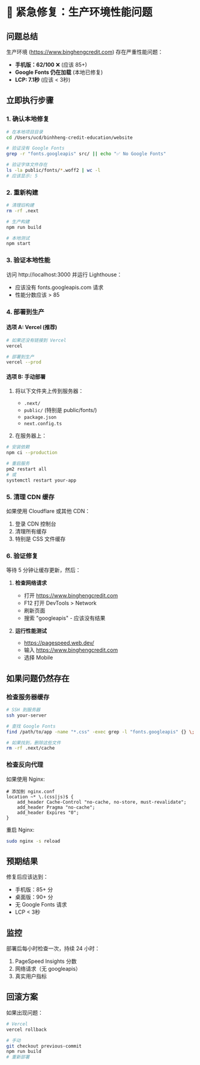 # 🚨 紧急修复：生产环境性能问题

## 问题总结

生产环境 (https://www.binghengcredit.com) 存在严重性能问题：
- **手机版：62/100** ❌ (应该 85+)
- **Google Fonts 仍在加载** (本地已修复)
- **LCP: 7.1秒** (应该 < 3秒)

## 立即执行步骤

### 1. 确认本地修复
```bash
# 在本地项目目录
cd /Users/ucd/binhheng-credit-education/website

# 验证没有 Google Fonts
grep -r "fonts.googleapis" src/ || echo "✅ No Google Fonts"

# 验证字体文件存在
ls -la public/fonts/*.woff2 | wc -l
# 应该显示: 5
```

### 2. 重新构建
```bash
# 清理旧构建
rm -rf .next

# 生产构建
npm run build

# 本地测试
npm start
```

### 3. 验证本地性能
访问 http://localhost:3000 并运行 Lighthouse：
- 应该没有 fonts.googleapis.com 请求
- 性能分数应该 > 85

### 4. 部署到生产

#### 选项 A: Vercel (推荐)
```bash
# 如果还没有链接到 Vercel
vercel

# 部署到生产
vercel --prod
```

#### 选项 B: 手动部署
1. 将以下文件夹上传到服务器：
   - `.next/`
   - `public/` (特别是 public/fonts/)
   - `package.json`
   - `next.config.ts`

2. 在服务器上：
```bash
# 安装依赖
npm ci --production

# 重启服务
pm2 restart all
# 或
systemctl restart your-app
```

### 5. 清理 CDN 缓存
如果使用 Cloudflare 或其他 CDN：
1. 登录 CDN 控制台
2. 清理所有缓存
3. 特别是 CSS 文件缓存

### 6. 验证修复

等待 5 分钟让缓存更新，然后：

1. **检查网络请求**
   - 打开 https://www.binghengcredit.com
   - F12 打开 DevTools > Network
   - 刷新页面
   - 搜索 "googleapis" - 应该没有结果

2. **运行性能测试**
   - https://pagespeed.web.dev/
   - 输入 https://www.binghengcredit.com
   - 选择 Mobile

## 如果问题仍然存在

### 检查服务器缓存
```bash
# SSH 到服务器
ssh your-server

# 查找 Google Fonts
find /path/to/app -name "*.css" -exec grep -l "fonts.googleapis" {} \;

# 如果找到，删除这些文件
rm -rf .next/cache
```

### 检查反向代理
如果使用 Nginx:
```nginx
# 添加到 nginx.conf
location ~* \.(css|js)$ {
    add_header Cache-Control "no-cache, no-store, must-revalidate";
    add_header Pragma "no-cache";
    add_header Expires "0";
}
```

重启 Nginx:
```bash
sudo nginx -s reload
```

## 预期结果

修复后应该达到：
- 手机版：85+ 分
- 桌面版：90+ 分
- 无 Google Fonts 请求
- LCP < 3秒

## 监控

部署后每小时检查一次，持续 24 小时：
1. PageSpeed Insights 分数
2. 网络请求（无 googleapis）
3. 真实用户指标

## 回滚方案

如果出现问题：
```bash
# Vercel
vercel rollback

# 手动
git checkout previous-commit
npm run build
# 重新部署
```